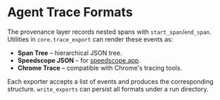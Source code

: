 # Agent Trace Formats

The provenance layer records nested spans with `start_span`/`end_span`.
Utilities in `core.trace_export` can render these events as:

- **Span Tree** – hierarchical JSON tree.
- **Speedscope JSON** – for [speedscope.app](https://www.speedscope.app/).
- **Chrome Trace** – compatible with Chrome's tracing tools.

Each exporter accepts a list of events and produces the corresponding
structure. `write_exports` can persist all formats under a run directory.
